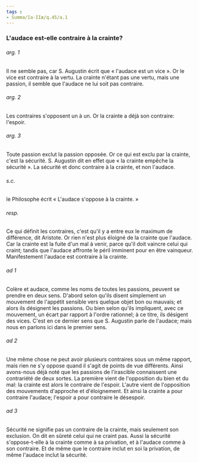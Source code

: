 ```yaml
---
tags : 
- Summa/Ia-IIæ/q.45/a.1
---
```


### L'audace est-elle contraire à la crainte?

###### arg. 1
Il ne semble pas, car S. Augustin écrit que « l'audace est un vice ». Or le vice est contraire à la vertu. La crainte n'étant pas une vertu, mais une passion, il semble que l'audace ne lui soit pas contraire. 

###### arg. 2
Les contraires s'opposent un à un. Or la crainte a déjà son contraire: l'espoir. 

###### arg. 3
Toute passion exclut la passion opposée. Or ce qui est exclu par la crainte, c'est la sécurité. S. Augustin dit en effet que « la crainte empêche la sécurité ». La sécurité et donc contraire à la crainte, et non l'audace. 

###### s.c.
le Philosophe écrit « L'audace s'oppose à la crainte. » 

###### resp.
Ce qui définit les contraires, c'est qu'il y a entre eux le maximum de différence, dit Aristote. Or rien n'est plus éloigné de la crainte que l'audace. Car la crainte est la fuite d'un mal à venir, parce qu'il doit vaincre celui qui craint; tandis que l'audace affronte le péril imminent pour en être vainqueur. Manifestement l'audace est contraire à la crainte. 

###### ad 1
Colère et audace, comme les noms de toutes les passions, peuvent se prendre en deux sens. D'abord selon qu'ils disent simplement un mouvement de l'appétit sensible vers quelque objet bon ou mauvais; et alors ils désignent les passions. Ou bien selon qu'ils impliquent, avec ce mouvement, un écart par rapport à l'ordre rationnel; à ce titre, ils désigent des vices. C'est en ce dernier sens que S. Augustin parle de l'audace; mais nous en parlons ici dans le premier sens. 

###### ad 2
Une même chose ne peut avoir plusieurs contraires sous un même rapport, mais rien ne s'y oppose quand il s'agit de points de vue différents. Ainsi avons-nous déjà noté que les passions de l'irascible connaissent une contrariété de deux sortes. La première vient de l'opposition du bien et du mal: la crainte est alors le contraire de l'espoir. L'autre vient de l'opposition des mouvements d'approche et d'éloignement. Et ainsi la crainte a pour contraire l'audace; l'espoir a pour contraire le désespoir. 

###### ad 3
Sécurité ne signifie pas un contraire de la crainte, mais seulement son exclusion. On dit en sûreté celui qui ne craint pas. Aussi la sécurité s'oppose-t-elle à la crainte comme à sa privation, et à l'audace comme à son contraire. Et de même que le contraire inclut en soi la privation, de même l'audace inclut la sécurité. 

